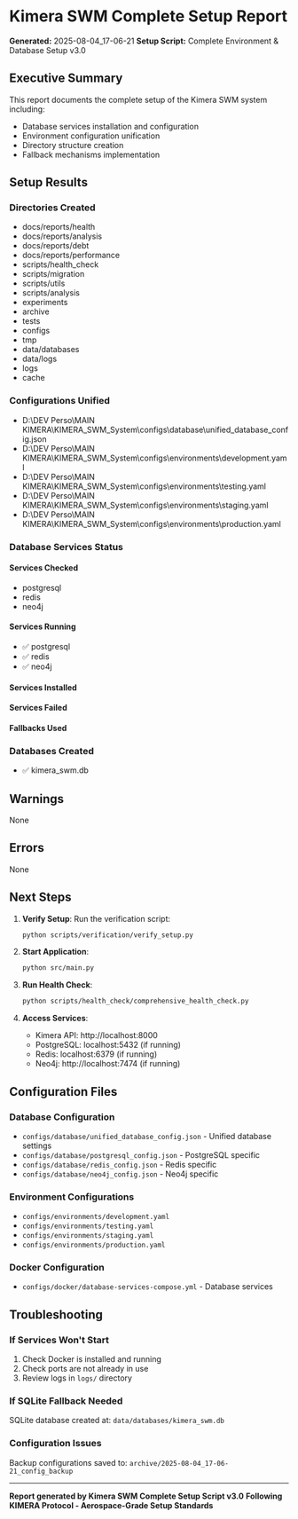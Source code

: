 # Kimera SWM Complete Setup Report

**Generated:** 2025-08-04_17-06-21
**Setup Script:** Complete Environment & Database Setup v3.0

## Executive Summary

This report documents the complete setup of the Kimera SWM system including:
- Database services installation and configuration
- Environment configuration unification  
- Directory structure creation
- Fallback mechanisms implementation

## Setup Results

### Directories Created
- docs/reports/health
- docs/reports/analysis
- docs/reports/debt
- docs/reports/performance
- scripts/health_check
- scripts/migration
- scripts/utils
- scripts/analysis
- experiments
- archive
- tests
- configs
- tmp
- data/databases
- data/logs
- logs
- cache

### Configurations Unified
- D:\DEV Perso\MAIN KIMERA\KIMERA_SWM_System\configs\database\unified_database_config.json
- D:\DEV Perso\MAIN KIMERA\KIMERA_SWM_System\configs\environments\development.yaml
- D:\DEV Perso\MAIN KIMERA\KIMERA_SWM_System\configs\environments\testing.yaml
- D:\DEV Perso\MAIN KIMERA\KIMERA_SWM_System\configs\environments\staging.yaml
- D:\DEV Perso\MAIN KIMERA\KIMERA_SWM_System\configs\environments\production.yaml

### Database Services Status

#### Services Checked
- postgresql
- redis
- neo4j

#### Services Running
- ✅ postgresql
- ✅ redis
- ✅ neo4j

#### Services Installed


#### Services Failed  


#### Fallbacks Used


### Databases Created
- ✅ kimera_swm.db

## Warnings
None

## Errors
None

## Next Steps

1. **Verify Setup**: Run the verification script:
   ```bash
   python scripts/verification/verify_setup.py
   ```

2. **Start Application**: 
   ```bash
   python src/main.py
   ```

3. **Run Health Check**:
   ```bash
   python scripts/health_check/comprehensive_health_check.py
   ```

4. **Access Services**:
   - Kimera API: http://localhost:8000
   - PostgreSQL: localhost:5432 (if running)
   - Redis: localhost:6379 (if running)
   - Neo4j: http://localhost:7474 (if running)

## Configuration Files

### Database Configuration
- `configs/database/unified_database_config.json` - Unified database settings
- `configs/database/postgresql_config.json` - PostgreSQL specific
- `configs/database/redis_config.json` - Redis specific  
- `configs/database/neo4j_config.json` - Neo4j specific

### Environment Configurations
- `configs/environments/development.yaml`
- `configs/environments/testing.yaml`  
- `configs/environments/staging.yaml`
- `configs/environments/production.yaml`

### Docker Configuration
- `configs/docker/database-services-compose.yml` - Database services

## Troubleshooting

### If Services Won't Start
1. Check Docker is installed and running
2. Check ports are not already in use
3. Review logs in `logs/` directory

### If SQLite Fallback Needed
SQLite database created at: `data/databases/kimera_swm.db`

### Configuration Issues
Backup configurations saved to: `archive/2025-08-04_17-06-21_config_backup`

---

**Report generated by Kimera SWM Complete Setup Script v3.0**
**Following KIMERA Protocol - Aerospace-Grade Setup Standards**
